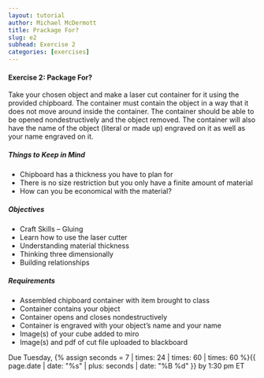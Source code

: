 ```yaml
---
layout: tutorial
author: Michael McDermott
title: Prackage For?
slug: e2
subhead: Exercise 2
categories: [exercises]
---
```

#### Exercise 2: Package For?
Take your chosen object and make a laser cut container for it using the provided chipboard. The container must contain the object in a way that it does not move around inside the container. The container should be able to be opened nondestructively and the object removed. The container will also have the name of the object (literal or made up) engraved on it as well as your name engraved on it. 

##### Things to Keep in Mind
* Chipboard has a thickness you have to plan for
* There is no size restriction but you only have a finite amount of material
* How can you be economical with the material?

##### Objectives
* Craft Skills – Gluing
* Learn how to use the laser cutter
* Understanding material thickness
* Thinking three dimensionally
* Building relationships

##### Requirements
* Assembled chipboard container with item brought to class
* Container contains your object
* Container opens and closes nondestructively
* Container is engraved with your object’s name and your name
* Image(s) of your cube added to miro
* Image(s) and pdf of cut file uploaded to blackboard

<span class="due">Due Tuesday, {% assign seconds = 7 | times: 24 | times: 60 | times: 60 %}{{ page.date | date: "%s" | plus: seconds | date: "%B %d" }} by 1:30 pm ET</span>